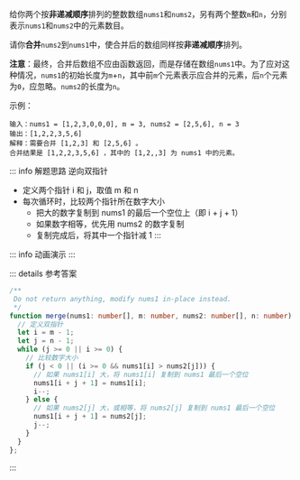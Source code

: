 给你两个按**非递减顺序**排列的整数数组`nums1`和`nums2`，另有两个整数`m`和`n`，分别表示`nums1`和`nums2`中的元素数目。

请你**合并**`nums2`到`nums1`中，使合并后的数组同样按**非递减顺序**排列。

**注意**：最终，合并后数组不应由函数返回，而是存储在数组`nums1`中。为了应对这种情况，`nums1`的初始长度为`m`+`n`，其中前`m`个元素表示应合并的元素，后`n`个元素为`0`，应忽略。`nums2`的长度为`n`。

示例：

```
输入：nums1 = [1,2,3,0,0,0], m = 3, nums2 = [2,5,6], n = 3
输出：[1,2,2,3,5,6]
解释：需要合并 [1,2,3] 和 [2,5,6] 。
合并结果是 [1,2,2,3,5,6] ，其中的 [1,2,,3] 为 nums1 中的元素。
```

::: info 解题思路
逆向双指针
- 定义两个指针 i 和 j，取值 m 和 n
- 每次循环时，比较两个指针所在数字大小
  - 把大的数字复制到 nums1 的最后一个空位上（即 i + j + 1）
  - 如果数字相等，优先用 nums2 的数字复制
  - 复制完成后，将其中一个指针减 1
:::

<script setup>
import Demo from './demos/88.vue';
</script>

::: info 动画演示
<Demo />
:::

::: details 参考答案
```ts
/**
 Do not return anything, modify nums1 in-place instead.
 */
function merge(nums1: number[], m: number, nums2: number[], n: number): void {
  // 定义双指针
  let i = m - 1;
  let j = n - 1;
  while (j >= 0 || i >= 0) {
    // 比较数字大小
    if (j < 0 || (i >= 0 && nums1[i] > nums2[j])) {
      // 如果 nums1[i] 大，将 nums1[i] 复制到 nums1 最后一个空位
      nums1[i + j + 1] = nums1[i];
      i--;
    } else {
      // 如果 nums2[j] 大，或相等，将 nums2[j] 复制到 nums1 最后一个空位
      nums1[i + j + 1] = nums2[j];
      j--;
    }
  }
};
```
:::
